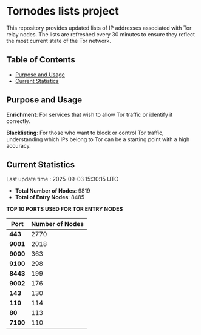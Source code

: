 # Tornodes lists project

This repository provides updated lists of IP addresses associated with Tor relay nodes. The lists are refreshed every 30 minutes to ensure they reflect the most current state of the Tor network.

## Table of Contents

- [Purpose and Usage](#purpose-and-usage)
- [Current Statistics](#current-statistics)


## Purpose and Usage

**Enrichment**: For services that wish to allow Tor traffic or identify it correctly.

**Blacklisting**: For those who want to block or control Tor traffic, understanding which IPs belong to Tor can be a starting point with a high accuracy.

## Current Statistics

Last update time : 2025-09-03 15:30:15 UTC

- **Total Number of Nodes**: 9819
- **Total of Entry Nodes**: 8485

**TOP 10 PORTS USED FOR TOR ENTRY NODES**

| **Port** | **Number of Nodes** |
|------|-----------------|
| **443**   | 2770  |
| **9001**   | 2018  |
| **9000**   | 363  |
| **9100**   | 298  |
| **8443**   | 199  |
| **9002**   | 176  |
| **143**   | 130  |
| **110**   | 114  |
| **80**   | 113  |
| **7100**   | 110  |

